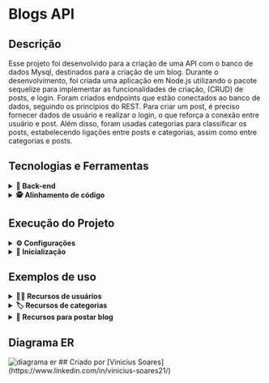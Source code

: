# Blogs API

## Descrição 
Esse projeto foi desenvolvido para a criação de uma API com o banco de dados Mysql, destinados para a criação de um blog. Durante o desenvolvimento, foi criada uma aplicação em Node.js utilizando o pacote sequelize para implementar as funcionalidades de criação, (CRUD) de posts, e login. Foram criados endpoints que estão conectados ao banco de dados, seguindo os princípios do REST. Para criar um post, é preciso fornecer dados de usuário e realizar o login, o que reforça a conexão entre usuário e post. Além disso, foram usadas categorias para classificar os posts, estabelecendo ligações entre posts e categorias, assim como entre categorias e posts.

## Tecnologias e Ferramentas

<details>
  <summary><strong>💾 Back-end</strong></summary>
  
- [Express](https://expressjs.com/pt-br/)
- [Docker](https://www.docker.com/)
- [Sequelize](https://sequelize.org/)
- [MySQL](https://www.mysql.com/)
- [JWT](https://jwt.io/)
- JOI - Descrição de esquema e validador de dados para JavaScript.
- ORM - Interface da aplicação com o banco de dados.
- POO - Programação Orientada a Objetos.
- SOLID
</details>

<details>
  <summary><strong>🕵️ Alinhamento de código</strong></summary>
  
- [ESlint](https://eslint.org/)
</details>

## Execução do Projeto

<details>
<summary><strong>⚙️ Configurações</strong></summary>
1.Clone o Projeto.

    git@github.com:ViniciusSoares21/blogs-api.git
    
2.Entre no diretório do projeto

    blogs-api

3.<strong>Na pasta do projeto </strong>, suba os containers blogs_api, e blogs_api_db. <br />
  -   ⚠️ Para rodar a aplicação dessa forma você deve ter o [Docker](https://www.docker.com/) instalado na sua máquina.
  
    docker-compose up -d --build

5.Rode o container blogs_api via CLI ou abri-lo no VS Code
    
    docker exec -it blogs_api bash
    
4.Instale as dependências rodando o comando abaixo.

    npm install
    
</details>

<details>
<summary><strong>🚀 Inicialização</strong></summary>

Dentro do container blogs_api rode o comando 

    npm start

Se quiser popular o banco de dados rode o comando

    npm run seed

</details>

## Exemplos de uso
<details>
  <summary><strong>👩‍💼 Recursos de usuários</strong></summary>
  <details>
    <summary><strong>POST  /user</strong></summary>
    
  - Cria um novo usuário
    ```json
    {
      "displayName": "Brett Wiltshire",
      "email": "brett@email.com",
      "password": "123456",
      "image": "http://4.bp.blogspot.com/_YA50adQ-7vQ/S1gfR_6ufpI/AAAAAAAAAAk/1ErJGgRWZDg/S45/brett.png"
      // a imagem não é obrigatória
    }
    ```
  - Retorno com SUCESSO
    ```json
      {
        "token": "eyJhbGciOiJIUzI1NiIsInR5cCI6IkpXVCJ9.eyJwYXlsb2FkIjp7ImlkIjo1LCJkaXNwbGF5TmFtZSI6InVzdWFyaW8gZGUgdGVzdGUiLCJlbWFpbCI6InRlc3RlQGVtYWlsLmNvbSIsImltYWdlIjoibnVsbCJ9LCJpYXQiOjE2MjAyNDQxODcsImV4cCI6MTYyMDY3NjE4N30.Roc4byj6mYakYqd9LTCozU1hd9k_Vw5IWKGL4hcCVG8"
      }
    ```
  - Retorno com ERRO
    - `displayName` menor que 8 caracteres
      ```json
          STATUS http `400`
          {
            "message": "\"displayName\" length must be at least 8 characters long"
          }
       ```
    - `email` com formato inválido
      ```json
          STATUS http `400`
          {
            "message": "\"email\" must be a valid email"
          }
       ```
    - `password` menor que 6 caracteres
      ```json
          STATUS http `400`
          {
            "message": "\"password\" length must be at least 6 characters long"
          }
       ```
    - `email` já existe
      ```json
          STATUS http `409`
          {
            "message": "User already registered"
          }
       ```
  </details>
  <details>
    <summary><strong>POST  /login</strong></summary>
    
  - Dados para login
    ```json
    {
    "email": "lewishamilton@gmail.com",
    "password": "123456"
    }
    ```
  - Retorno com SUCESSO
    ```json
      {
        "token": "eyJhbGciOiJIUzI1NiIsInR5cCI6IkpXVCJ9.eyJwYXlsb2FkIjp7ImlkIjo1LCJkaXNwbGF5TmFtZSI6InVzdWFyaW8gZGUgdGVzdGUiLCJlbWFpbCI6InRlc3RlQGVtYWlsLmNvbSIsImltYWdlIjoibnVsbCJ9LCJpYXQiOjE2MjAyNDQxODcsImV4cCI6MTYyMDY3NjE4N30.Roc4byj6mYakYqd9LTCozU1hd9k_Vw5IWKGL4hcCVG8"
      }
    ```
  - Retorno com ERRO
    - todos os campos preenchidos
      ```json
          STATUS http `400`
          {
            "message": "Some required fields are missing"
          }
       ```
    - usuário que não existe `email` e `password` errados/inexistentes
      ```json
          STATUS http `400`
          {
            "message": "Invalid fields"
          }
       ```
  </details>
  <details>
    <summary><strong>GET /user</strong></summary>
    
  - Retorna todos os usuários do banco de dados
    ```json
    [
      {
          "id": 1,
          "displayName": "Lewis Hamilton",
          "email": "lewishamilton@gmail.com",
          "image": "https://upload.wikimedia.org/wikipedia/commons/1/18/Lewis_Hamilton_2016_Malaysia_2.jpg"
      },

      /* ... */
    ]
    ```
  - Retorno com ERRO
    - ⚠️ `TOKEN` inexistente
      ```json
          STATUS http `401`
          {
            "message": "Token not found"
          }
       ```
    - ⚠️ `TOKEN` invalido
      ```json
          STATUS http `401`
          {
            "message": "Expired or invalid token"
          }
       ```
  </details>
  <details>
    <summary><strong>GET /user/:id</strong></summary>
    
  - Retorna um usuário do banco de dados
    ```json
    {
        "id": 1,
        "displayName": "Lewis Hamilton",
        "email": "lewishamilton@gmail.com",
        "image": "https://upload.wikimedia.org/wikipedia/commons/1/18/Lewis_Hamilton_2016_Malaysia_2.jpg"
    }
    ```
  - Retorno com ERRO
    - `usuário` inexistente
      ```json
          STATUS http `404`
          {
            "message": "User does not exist"
          }
       ```
    - ⚠️ `TOKEN` inexistente
      ```json
          STATUS http `401`
          {
            "message": "Token not found"
          }
       ```
    - ⚠️ `TOKEN` invalido
      ```json
          STATUS http `401`
          {
            "message": "Expired or invalid token"
          }
       ```
  </details>
  <details>
    <summary><strong>DELETE  /user/me</strong></summary>
    
  - Deleta o próprio usuário do banco de dados, baseado no `id` que esta dentro do `token`
    - `status 204`
  - Retorno com ERRO
    - ⚠️ `TOKEN` inexistente
      ```json
          STATUS http `401`
          {
            "message": "Token not found"
          }
       ```
    - ⚠️ `TOKEN` invalido
      ```json
          STATUS http `401`
          {
            "message": "Expired or invalid token"
          }
       ```
  </details>
</details>

<details>
  <summary><strong>🏷️ Recursos de categorias</strong></summary>
  <details>
    <summary><strong>POST  /categories</strong></summary>
    
  - adiciona uma nova categoria no banco de dados
     ```json
         {
            "name": "Typescript"
         }
     ```
  - Retorno com SUCESSO
    ```json
      {
        "id": 3,
        "name": "Typescript"
      }
    ```
  - Retorno com ERRO
    - `name` preenchido
      ```json
          STATUS http `400`
          {
            "message": "\"name\" is required"
          }
       ```
    - ⚠️ `TOKEN` inexistente
      ```json
          STATUS http `401`
          {
            "message": "Token not found"
          }
       ```
    - ⚠️ `TOKEN` invalido
      ```json
          STATUS http `401`
          {
            "message": "Expired or invalid token"
          }
       ```
  </details>
  <details>
    <summary><strong>GET  /categories</strong></summary>
    
  - Retorna todas categorias do banco de dados
     ```json
     [
        {
            "id": 1,
            "name": "Inovação"
        },
        {
            "id": 2,
            "name": "Escola"
        },

        /* ... */
     ]
     ```
  - Retorno com ERRO
    - ⚠️ `TOKEN` inexistente
      ```json
          STATUS http `401`
          {
            "message": "Token not found"
          }
       ```
    - ⚠️ `TOKEN` invalido
      ```json
          STATUS http `401`
          {
            "message": "Expired or invalid token"
          }
       ```
  </details>
</details>

<details>
  <summary><strong>📝 Recursos para postar blog</strong></summary>
  
  <details>
    <summary><strong>POST  /post</strong></summary>
    
  - adiciona um novo blog post no banco de dados
     ```json
     {
       "title": "Latest updates, August 1st",
       "content": "The whole text for the blog post goes here in this key",
       "categoryIds": [1, 2]
     }
     ```
  - Retorno com SUCESSO
    ```json
    {
      "id": 3,
      "title": "Latest updates, August 1st",
      "content": "The whole text for the blog post goes here in this key",
      "userId": 1,
      "updated": "2022-05-18T18:00:01.196Z",
      "published": "2022-05-18T18:00:01.196Z"
    }
    ```
  - Retorno com ERRO
    - Todos os campos precisam estar preenchidos
      ```json
          STATUS http `400`
          {
            "message": "Some required fields are missing"
          }
       ```
    - `categoryIds` inexistente
      ```json
          STATUS http `400`
          {
            "message": "one or more \"categoryIds\" not found"
          }
       ```
    - ⚠️ `TOKEN` inexistente
      ```json
          STATUS http `401`
          {
            "message": "Token not found"
          }
       ```
    - ⚠️ `TOKEN` invalido
      ```json
          STATUS http `401`
          {
            "message": "Expired or invalid token"
          }
       ```
  </details>
  <details>
    <summary><strong>GET  /post</strong></summary>
    
  - Retorna todos blog post do usuário dono
     ```json
     [
        {
          "id": 1,
          "title": "Post do Ano",
          "content": "Melhor post do ano",
          "userId": 1,
          "published": "2011-08-01T19:58:00.000Z",
          "updated": "2011-08-01T19:58:51.000Z",
          "user": {
            "id": 1,
            "displayName": "Lewis Hamilton",
            "email": "lewishamilton@gmail.com",
            "image": "https://upload.wikimedia.org/wikipedia/commons/1/18/Lewis_Hamilton_2016_Malaysia_2.jpg"
          },
          "categories": [
            {
              "id": 1,
              "name": "Inovação"
            }
          ]
        },
        
        /* ... */
     ]
     ```
  - Retorno com ERRO
    - ⚠️ `TOKEN` inexistente
      ```json
          STATUS http `401`
          {
            "message": "Token not found"
          }
       ```
    - ⚠️ `TOKEN` invalido
      ```json
          STATUS http `401`
          {
            "message": "Expired or invalid token"
          }
       ```
  </details>
  <details>
    <summary><strong>GET  /post/:id</strong></summary>
    
  - Retorna um blog post baseado no `id`
    ```json
    {
      "id": 1,
      "title": "Post do Ano",
      "content": "Melhor post do ano",
      "userId": 1,
      "published": "2011-08-01T19:58:00.000Z",
      "updated": "2011-08-01T19:58:51.000Z",
      "user": {
          "id": 1,
          "displayName": "Lewis Hamilton",
          "email": "lewishamilton@gmail.com",
          "image": "https://upload.wikimedia.org/wikipedia/commons/1/18/Lewis_Hamilton_2016_Malaysia_2.jpg"
      },
      "categories": [
          {
              "id": 1,
              "name": "Inovação"
          }
      ]
    }
    ```
  - Retorno com ERRO
    -  blogpost inexistente
       ```json
         STATUS http `404`
        {
          "message": "Post does not exist"
        }
       ```
    - ⚠️ `TOKEN` inexistente
      ```json
          STATUS http `401`
          {
            "message": "Token not found"
          }
       ```
    - ⚠️ `TOKEN` invalido
      ```json
          STATUS http `401`
          {
            "message": "Expired or invalid token"
          }
       ```
  </details>
  <details>
    <summary><strong>PUT  /post/:id</strong></summary>
    
  - altera um post do banco de dados
    ```json
    {
      "title": "Latest updates, August 1st",
      "content": "The whole text for the blog post goes here in this key"
    }
    ```
  - Retorno com SUCESSO
    ```json
    {
      "id": 3,
      "title": "Latest updates, August 1st",
      "content": "The whole text for the blog post goes here in this key",
      "userId": 1,
      "published": "2022-05-18T18:00:01.000Z",
      "updated": "2022-05-18T18:07:32.000Z",
      "user": {
        "id": 1,
        "displayName": "Lewis Hamilton",
        "email": "lewishamilton@gmail.com",
        "image": "https://upload.wikimedia.org/wikipedia/commons/1/18/Lewis_Hamilton_2016_Malaysia_2.jpg"
      },
      "categories": [
        {
          "id": 1,
          "name": "Inovação"
        },
        {
          "id": 2,
          "name": "Escola"
        }
      ]
    }
    ```
  - Retorno com ERRO
    -  Não é possível editar um blogpost com outro usuário
       ```json
         STATUS http `401`
        {
          "message": "Unauthorized user"
        }
       ```
    -  Não é possível editar sem todos os campos preenchidos
       ```json
         STATUS http `400`
        {
          "message": "Some required fields are missing"
        }
       ```
    - ⚠️ `TOKEN` inexistente
      ```json
          STATUS http `401`
          {
            "message": "Token not found"
          }
       ```
    - ⚠️ `TOKEN` invalido
      ```json
          STATUS http `401`
          {
            "message": "Expired or invalid token"
          }
       ```
  </details>
  <details>
    <summary><strong>DELETE  /post/:id</strong></summary>
    
  - Deleta um blog post baseado no `id`
    - `status 204`
  - Retorno com ERRO
    -  Não é possível deletar um blogpost com outro usuário
       ```json
         STATUS http `401`
        {
          "message": "Unauthorized user"
        }
       ```
    -  Não é possível deletar um blogpost inexistente
       ```json
         STATUS http `404`
        {
          "message": "Post does not exist"
        }
       ```
    - ⚠️ `TOKEN` inexistente
      ```json
          STATUS http `401`
          {
            "message": "Token not found"
          }
       ```
    - ⚠️ `TOKEN` invalido
      ```json
          STATUS http `401`
          {
            "message": "Expired or invalid token"
          }
       ```
  </details>
  <details>
    <summary><strong>GET  /post/search</strong></summary>
    
  - Retorna blogs post baseados no `titulo` do banco de dados
    ```json
    [
      {
        "id": 2,
        "title": "Vamos que vamos",
        "content": "Foguete não tem ré",
        "userId": 1,
        "published": "2011-08-01T19:58:00.000Z",
        "updated": "2011-08-01T19:58:51.000Z",
        "user": {
          "id": 1,
          "displayName": "Lewis Hamilton",
          "email": "lewishamilton@gmail.com",
          "image": "https://upload.wikimedia.org/wikipedia/commons/1/18/Lewis_Hamilton_2016_Malaysia_2.jpg"
        },
        "categories": [
          {
            "id": 2,
            "name": "Escola"
          }
        ]
      }
    ]
    ```
  - Retorna blogs post baseados no `content` do banco de dados
    ```json
    [
      {
        "id": 2,
        "title": "Vamos que vamos",
        "content": "Foguete não tem ré",
        "userId": 1,
        "published": "2011-08-01T19:58:00.000Z",
        "updated": "2011-08-01T19:58:51.000Z",
        "user": {
          "id": 1,
          "displayName": "Lewis Hamilton",
          "email": "lewishamilton@gmail.com",
          "image": "https://upload.wikimedia.org/wikipedia/commons/1/18/Lewis_Hamilton_2016_Malaysia_2.jpg"
        },
        "categories": [
          {
            "id": 2,
            "name": "Escola"
          }
        ]
      }
    ]
    ```
  - Retorna blogs post quando passa a busca vazia
    ```json
    [
      {
        "id": 1,
        "title": "Post do Ano",
        "content": "Melhor post do ano",
        "userId": 1,
        "published": "2011-08-01T19:58:00.000Z",
        "updated": "2011-08-01T19:58:51.000Z",
        "user": {
          "id": 1,
          "displayName": "Lewis Hamilton",
          "email": "lewishamilton@gmail.com",
          "image": "https://upload.wikimedia.org/wikipedia/commons/1/18/Lewis_Hamilton_2016_Malaysia_2.jpg"
        },
        "categories": [
          {
            "id": 1,
            "name": "Inovação"
          }
        ]
      },
      
      /* ... */
    ]
    ```
  - Retorna blogs post inexistente
    ```json
      []
    ```
  - Retorno com ERRO
    - ⚠️ `TOKEN` inexistente
      ```json
          STATUS http `401`
          {
            "message": "Token not found"
          }
       ```
    - ⚠️ `TOKEN` invalido
      ```json
          STATUS http `401`
          {
            "message": "Expired or invalid token"
          }
       ```
  </details>
</details>

## Diagrama ER
 <img src="https://github.com/tryber/sd-023-b-project-blogs-api/blob/master/public/der.png?raw=true" alt="diagrama er" />
## 
 Criado por [Vinicius Soares](https://www.linkedin.com/in/vinicius-soares21/)
    
